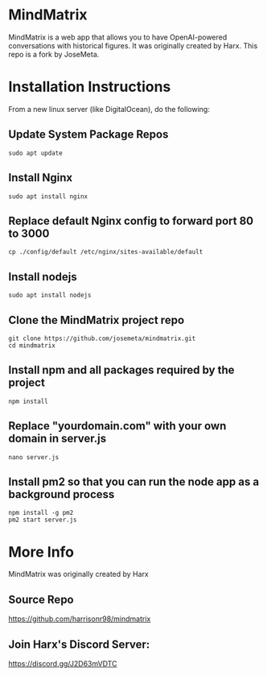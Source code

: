 # MindMatrix
MindMatrix is a web app that allows you to have OpenAI-powered conversations with historical figures. It was originally created by Harx. This repo is a fork by JoseMeta.

# Installation Instructions
From a new linux server (like DigitalOcean), do the following:
  
## Update System Package Repos
  
```
sudo apt update
```
  
## Install Nginx
  
```
sudo apt install nginx
```
  
## Replace default Nginx config to forward port 80 to 3000
  
```
cp ./config/default /etc/nginx/sites-available/default
```
  
## Install nodejs
  
```
sudo apt install nodejs
```
  
## Clone the MindMatrix project repo
  
```
git clone https://github.com/josemeta/mindmatrix.git
cd mindmatrix
```
  
## Install npm and all packages required by the project
  
```
npm install
```
  
## Replace "yourdomain.com" with your own domain in server.js
  
```
nano server.js
```
  
## Install pm2 so that you can run the node app as a background process
  
```
npm install -g pm2
pm2 start server.js
```
  
# More Info
MindMatrix was originally created by Harx
## Source Repo
https://github.com/harrisonr98/mindmatrix
## Join Harx's Discord Server:
https://discord.gg/J2D63mVDTC
